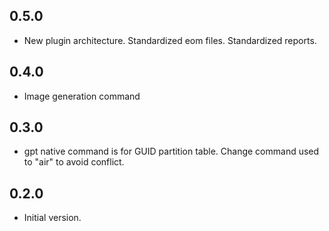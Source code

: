 ## 0.5.0
- New plugin architecture. Standardized eom files. Standardized reports.
## 0.4.0
- Image generation command
## 0.3.0
- gpt native command is for GUID partition table. Change command used to "air" to avoid conflict.
## 0.2.0
- Initial version.
